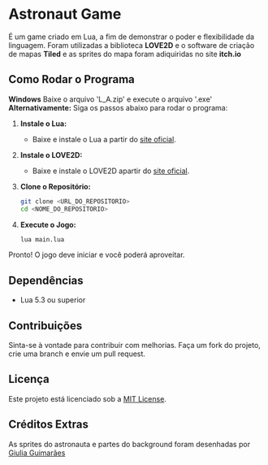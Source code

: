 # Astronaut Game

É um game criado em Lua, a fim de demonstrar o poder e flexibilidade da linguagem. Foram utilizadas a biblioteca **LOVE2D** e o software de criação de mapas **Tiled** e as sprites do mapa foram adiquiridas no site **itch.io**

## Como Rodar o Programa

**Windows**
Baixe o arquivo 'L_A.zip' e execute o arquivo '.exe'
**Alternativamente:**
Siga os passos abaixo para rodar o programa:

1. **Instale o Lua:**
    - Baixe e instale o Lua a partir do [site oficial](https://www.lua.org/download.html).

2. **Instale o LOVE2D:**
    - Baixe e instale o LOVE2D apartir do [site oficial](https://love2d.org).

3. **Clone o Repositório:**
    ```sh
    git clone <URL_DO_REPOSITORIO>
    cd <NOME_DO_REPOSITORIO>
    ```

4. **Execute o Jogo:**
    ```sh
    lua main.lua
    ```

Pronto! O jogo deve iniciar e você poderá aproveitar.

## Dependências

- Lua 5.3 ou superior

## Contribuições

Sinta-se à vontade para contribuir com melhorias. Faça um fork do projeto, crie uma branch e envie um pull request.

## Licença

Este projeto está licenciado sob a [MIT License](LICENSE).

## Créditos Extras

As sprites do astronauta e partes do background foram desenhadas por [Giulia Guimarães](https://giuliaguimaraes.myportfolio.com) 
